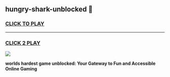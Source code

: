 
## hungry-shark-unblocked 👋
<h3>
<a href="https://premium.freeplayer.one?title=hungry-shark-unblocked&ref=14F">CLICK TO PLAY</a></h3>
<hr>

<h3>
<a href="https://premium.freeplayer.one?title=hungry-shark-unblocked&ref=14F">CLICK 2 PLAY</a>
  
</h3>

<a href="https://premium.freeplayer.one?title=hungry-shark-unblocked&ref=12F/"><img src="https://clearcache.store/games.png"></a>


**worlds hardest game unblocked: Your Gateway to Fun and Accessible Online Gaming**
